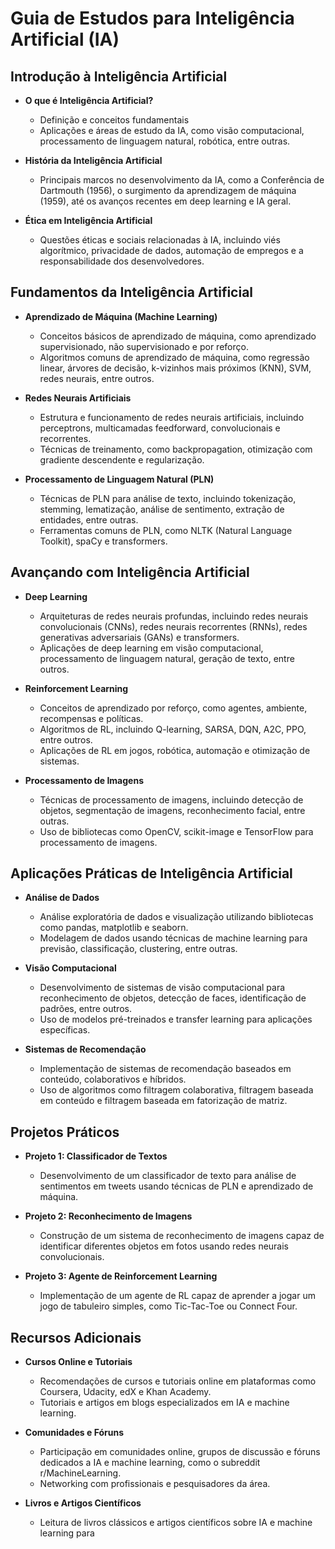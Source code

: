 # Guia de Estudos para Inteligência Artificial (IA)

## Introdução à Inteligência Artificial

- **O que é Inteligência Artificial?**
  - Definição e conceitos fundamentais
  - Aplicações e áreas de estudo da IA, como visão computacional, processamento de linguagem natural, robótica, entre outras.

- **História da Inteligência Artificial**
  - Principais marcos no desenvolvimento da IA, como a Conferência de Dartmouth (1956), o surgimento da aprendizagem de máquina (1959), até os avanços recentes em deep learning e IA geral.

- **Ética em Inteligência Artificial**
  - Questões éticas e sociais relacionadas à IA, incluindo viés algorítmico, privacidade de dados, automação de empregos e a responsabilidade dos desenvolvedores.

## Fundamentos da Inteligência Artificial

- **Aprendizado de Máquina (Machine Learning)**
  - Conceitos básicos de aprendizado de máquina, como aprendizado supervisionado, não supervisionado e por reforço.
  - Algoritmos comuns de aprendizado de máquina, como regressão linear, árvores de decisão, k-vizinhos mais próximos (KNN), SVM, redes neurais, entre outros.

- **Redes Neurais Artificiais**
  - Estrutura e funcionamento de redes neurais artificiais, incluindo perceptrons, multicamadas feedforward, convolucionais e recorrentes.
  - Técnicas de treinamento, como backpropagation, otimização com gradiente descendente e regularização.

- **Processamento de Linguagem Natural (PLN)**
  - Técnicas de PLN para análise de texto, incluindo tokenização, stemming, lematização, análise de sentimento, extração de entidades, entre outras.
  - Ferramentas comuns de PLN, como NLTK (Natural Language Toolkit), spaCy e transformers.

## Avançando com Inteligência Artificial

- **Deep Learning**
  - Arquiteturas de redes neurais profundas, incluindo redes neurais convolucionais (CNNs), redes neurais recorrentes (RNNs), redes generativas adversariais (GANs) e transformers.
  - Aplicações de deep learning em visão computacional, processamento de linguagem natural, geração de texto, entre outros.

- **Reinforcement Learning**
  - Conceitos de aprendizado por reforço, como agentes, ambiente, recompensas e políticas.
  - Algoritmos de RL, incluindo Q-learning, SARSA, DQN, A2C, PPO, entre outros.
  - Aplicações de RL em jogos, robótica, automação e otimização de sistemas.

- **Processamento de Imagens**
  - Técnicas de processamento de imagens, incluindo detecção de objetos, segmentação de imagens, reconhecimento facial, entre outras.
  - Uso de bibliotecas como OpenCV, scikit-image e TensorFlow para processamento de imagens.

## Aplicações Práticas de Inteligência Artificial

- **Análise de Dados**
  - Análise exploratória de dados e visualização utilizando bibliotecas como pandas, matplotlib e seaborn.
  - Modelagem de dados usando técnicas de machine learning para previsão, classificação, clustering, entre outras.

- **Visão Computacional**
  - Desenvolvimento de sistemas de visão computacional para reconhecimento de objetos, detecção de faces, identificação de padrões, entre outros.
  - Uso de modelos pré-treinados e transfer learning para aplicações específicas.

- **Sistemas de Recomendação**
  - Implementação de sistemas de recomendação baseados em conteúdo, colaborativos e híbridos.
  - Uso de algoritmos como filtragem colaborativa, filtragem baseada em conteúdo e filtragem baseada em fatorização de matriz.

## Projetos Práticos

- **Projeto 1: Classificador de Textos**
  - Desenvolvimento de um classificador de texto para análise de sentimentos em tweets usando técnicas de PLN e aprendizado de máquina.

- **Projeto 2: Reconhecimento de Imagens**
  - Construção de um sistema de reconhecimento de imagens capaz de identificar diferentes objetos em fotos usando redes neurais convolucionais.

- **Projeto 3: Agente de Reinforcement Learning**
  - Implementação de um agente de RL capaz de aprender a jogar um jogo de tabuleiro simples, como Tic-Tac-Toe ou Connect Four.

## Recursos Adicionais

- **Cursos Online e Tutoriais**
  - Recomendações de cursos e tutoriais online em plataformas como Coursera, Udacity, edX e Khan Academy.
  - Tutoriais e artigos em blogs especializados em IA e machine learning.

- **Comunidades e Fóruns**
  - Participação em comunidades online, grupos de discussão e fóruns dedicados a IA e machine learning, como o subreddit r/MachineLearning.
  - Networking com profissionais e pesquisadores da área.

- **Livros e Artigos Científicos**
  - Leitura de livros clássicos e artigos científicos sobre IA e machine learning para
